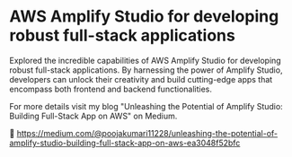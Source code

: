 # AWS Amplify Studio for developing robust full-stack applications

Explored the incredible capabilities of AWS Amplify Studio for developing robust full-stack applications. By harnessing the power of Amplify Studio, developers can unlock their creativity and build cutting-edge apps that encompass both frontend and backend functionalities.

For more details visit my blog "Unleashing the Potential of Amplify Studio: Building Full-Stack App on AWS" on Medium.

🔗 https://medium.com/@poojakumari11228/unleashing-the-potential-of-amplify-studio-building-full-stack-app-on-aws-ea3048f52bfc

